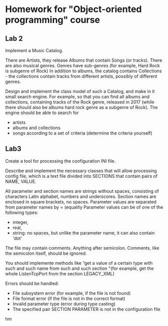 # Homework for "Object-oriented programming" course
## Lab 2
Implement a Music Catalog.

There are Artists, they release Albums that contain Songs (or tracks). There are also musical genres. Genres have sub-genres (for example, Hard Rock is
subgenre of Rock)
In addition to albums, the catalog contains Collections - the collections contain tracks from different artists, possibly of different genres.

Design and implement the class model of such a Catalog, and make in it small search engine. For example, so that you can find all albums and collections, 
containing tracks of the Rock genre, released in 2017 (while there should also be albums
hard rock genre as a subgenre of Rock). The engine should be able to search for 
* artists 
* albums and collections 
* songs according to a set of criteria (determine the criteria yourself)

## Lab3
Create a tool for processing the configuration INI file.

Describe and implement the necessary classes that will allow processing
config file, which is a text file divided into
SECTIONS that contain pairs of NAME, VALUE.

All parameter and section names are strings without spaces, consisting of characters
Latin alphabet, numbers and underscores.
Section names are enclosed in square brackets, no spaces.
Parameter values are separated from parameter names by = (equality
Parameter values can be of one of the following types:
* integer,
* real,
* string: no spaces, but unlike the parameter name, it can also contain 'dot' 

The file may contain comments. Anything after
semicolon. Comments, like the semicolon itself, should be
ignored.

You should implemente methods like “get a value of a certain type with such and such
name from such and such section "(for example, get the whole ListenTcpPort from the section
LEGACY_XML)

Errors should be handled:
* File subsystem error (for example, if the file is not found)
* File format error (if the file is not in the correct format)
* Invalid parameter type (error during type casting)
* The specified pair SECTION PARAMETER is not in the configuration file

hm
